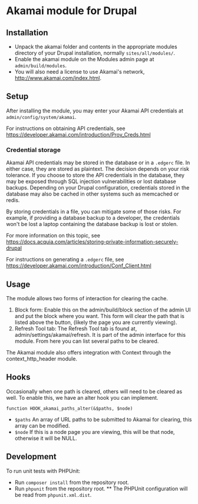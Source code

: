 
# Akamai module for Drupal

## Installation

* Unpack the akamai folder and contents in the appropriate modules directory of your Drupal installation, normally `sites/all/modules/`.
* Enable the akamai module on the Modules admin page at `admin/build/modules`.
* You will also need a license to use Akamai's network, http://www.akamai.com/index.html.

## Setup

After installing the module, you may enter your Akamai API credentials at `admin/config/system/akamai`.

For instructions on obtaining API credentials, see https://developer.akamai.com/introduction/Prov_Creds.html

### Credential storage

Akamai API credentials may be stored in the database or in a `.edgerc` file. In either case, they are stored as plaintext. The decision depends on your risk tolerance. If you choose to store the API credentials in the database, they may be exposed through SQL injection vulnerabilities or lost database backups. Depending on your Drupal configuration, credentials stored in the database may also be cached in other systems such as memcached or redis.

By storing credentials in a file, you can mitigate some of those risks. For example, if providing a database backup to a developer, the credentials won't be lost a laptop containing the database backup is lost or stolen.

For more information on this topic, see https://docs.acquia.com/articles/storing-private-information-securely-drupal

For instructions on generating a `.edgerc` file, see https://developer.akamai.com/introduction/Conf_Client.html

## Usage

The module allows two forms of interaction for clearing the cache.
1. Block form:
  Enable this on the admin/build/block section of the admin UI and put the block where you want. This form will clear the path that is listed above the button, (likely the page you are currently viewing).
2. Refresh Tool tab:
  The Refresh Tool tab is found at, admin/settings/akamai/refresh. It is part of the admin interface for this module. From here you can list several paths to be cleared.

The Akamai module also offers integration with Context through the context_http_header module.

## Hooks

Occasionally when one path is cleared, others will need to be cleared
as well. To enable this, we have an alter hook you can implement.

```
function HOOK_akamai_paths_alter(&$paths, $node)
```

 * `$paths` An array of URL paths to be submitted to Akamai for clearing, this
          array can be modified.
 * `$node` If this is a node page you are viewing, this will be that node, otherwise
         it will be NULL.

## Development

To run unit tests with PHPUnit:
* Run `composer install` from the repository root.
* Run `phpunit` from the repository root.
** The PHPUnit configuration will be read from `phpunit.xml.dist`.
